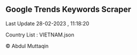 

## Google Trends Keywords Scraper 
 
Last Update 28-02-2023 , 11:18:20

Country List :
VIETNAM.json



© Abdul Muttaqin 
